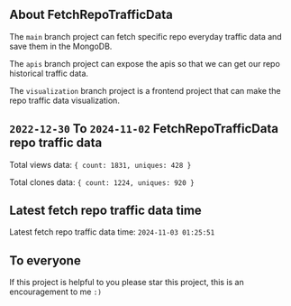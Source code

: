 ## About FetchRepoTrafficData

The `main` branch project can fetch specific repo everyday traffic data and save them in the MongoDB.

The `apis` branch project can expose the apis so that we can get our repo historical traffic data.

The `visualization` branch project is a frontend project that can make the repo traffic data visualization.

## `2022-12-30` To `2024-11-02` FetchRepoTrafficData repo traffic data

Total views data: `{ count: 1831, uniques: 428 }`

Total clones data: `{ count: 1224, uniques: 920 }`

## Latest fetch repo traffic data time

Latest fetch repo traffic data time: `2024-11-03 01:25:51`

## To everyone

If this project is helpful to you please star this project, this is an encouragement to me `:)`



